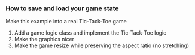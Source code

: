 ### How to save and load your game state
Make this example into a real Tic-Tack-Toe game
1. Add a game logic class and implement the Tic-Tack-Toe logic
1. Make the graphics nicer
1. Make the game resize while preserving the aspect ratio (no stretching)